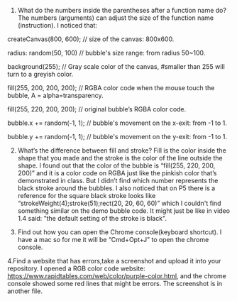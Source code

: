 1. What do the numbers inside the parentheses after a function name do?
The numbers (arguments) can adjust the size of the function name (instruction). I noticed that:

createCanvas(800, 600); // size of the canvas: 800x600.

radius: random(50, 100) // bubble's size range: from radius 50~100.

background(255); // Gray scale color of the canvas, #smaller than 255 will turn to a greyish color.

fill(255, 200, 200, 200); // RGBA color code when the mouse touch the bubble, A = alpha=transparency.

fill(255, 220, 200, 200); // original bubble’s RGBA color code. 

bubble.x += random(-1, 1); // bubble's movement on the x-exit: from -1 to 1.

bubble.y += random(-1, 1); // bubble's movement on the y-exit: from -1 to 1. 

2. What’s the difference between fill and stroke?
Fill is the color inside the shape that you made and the stroke is the color of the line outside the shape. 
I found out that the color of the bubble is “fill(255, 220, 200, 200)” 
and it is a color code on RGBA just like the pinkish color that’s demonstrated in class. 
But I didn’t find which number represents the black stroke around the bubbles. 
I also noticed that on P5 there is a reference for the square black stroke looks like 
“strokeWeight(4);stroke(51);rect(20, 20, 60, 60)” which I couldn't find something similar on the demo bubble code.
It might just be like in video 1.4 said: "the default setting of the stroke is black".

3. Find out how you can open the Chrome console(keyboard shortcut).
I have a mac so for me it will be “Cmd+Opt+J” to open the chrome console. 

4.Find a website that has errors,take a screenshot and upload it into your repository.
I opened a RGB color code website: https://www.rapidtables.com/web/color/purple-color.html, and the chrome console showed some red lines that might be errors.
The screenshot is in another file.
